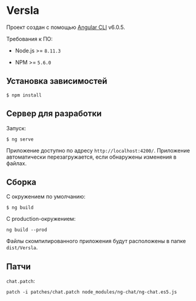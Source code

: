 # Versla

Проект создан с помощью [Angular CLI](https://github.com/angular/angular-cli) v6.0.5.

Требования к ПО:

- Node.js >= `8.11.3`

- NPM >= `5.6.0`

## Установка зависимостей

```
$ npm install
```

## Сервер для разработки

Запуск:

```
$ ng serve
```

Приложение доступно по адресу `http://localhost:4200/`. Приложение автоматически перезагружается, если обнаружены изменения в файлах.

## Сборка

С окружением по умолчанию:

```
$ ng build
```

С production-окружением:

```
ng build --prod
```

Файлы скомпилированного приложения будут расположены в папке `dist/Versla`.

## Патчи

`chat.patch`:

```
patch -i patches/chat.patch node_modules/ng-chat/ng-chat.es5.js
```
